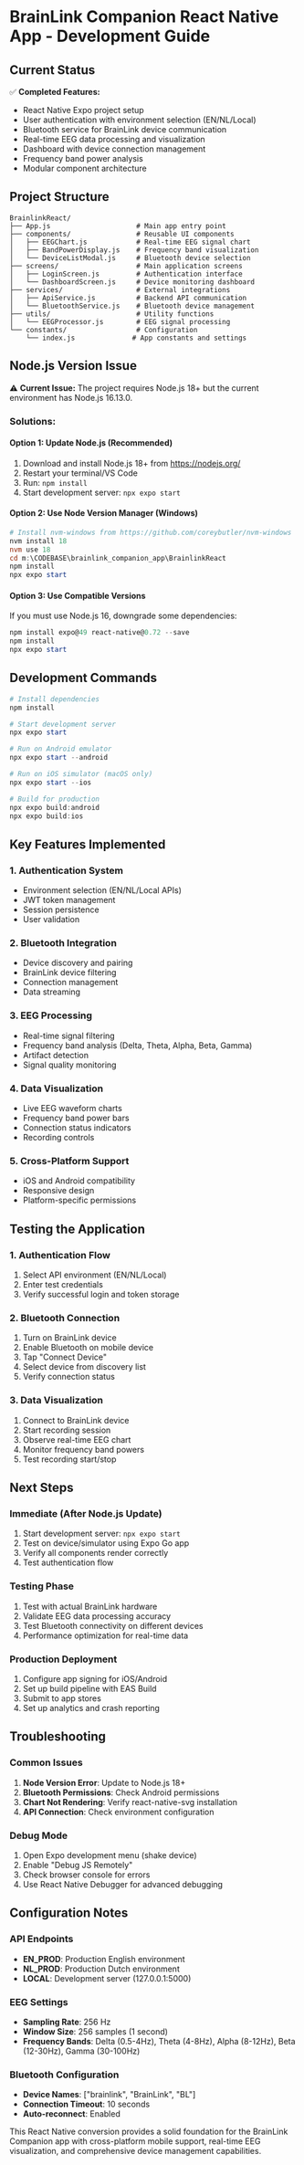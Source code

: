 # BrainLink Companion React Native App - Development Guide

## Current Status

✅ **Completed Features:**
- React Native Expo project setup
- User authentication with environment selection (EN/NL/Local)
- Bluetooth service for BrainLink device communication
- Real-time EEG data processing and visualization
- Dashboard with device connection management
- Frequency band power analysis
- Modular component architecture

## Project Structure

```
BrainlinkReact/
├── App.js                     # Main app entry point
├── components/                # Reusable UI components
│   ├── EEGChart.js            # Real-time EEG signal chart
│   ├── BandPowerDisplay.js    # Frequency band visualization
│   └── DeviceListModal.js     # Bluetooth device selection
├── screens/                   # Main application screens
│   ├── LoginScreen.js         # Authentication interface
│   └── DashboardScreen.js     # Device monitoring dashboard
├── services/                  # External integrations
│   ├── ApiService.js          # Backend API communication
│   └── BluetoothService.js    # Bluetooth device management
├── utils/                     # Utility functions
│   └── EEGProcessor.js        # EEG signal processing
└── constants/                 # Configuration
    └── index.js              # App constants and settings
```

## Node.js Version Issue

⚠️ **Current Issue:** The project requires Node.js 18+ but the current environment has Node.js 16.13.0.

### Solutions:

#### Option 1: Update Node.js (Recommended)
1. Download and install Node.js 18+ from https://nodejs.org/
2. Restart your terminal/VS Code
3. Run: `npm install`
4. Start development server: `npx expo start`

#### Option 2: Use Node Version Manager (Windows)
```powershell
# Install nvm-windows from https://github.com/coreybutler/nvm-windows
nvm install 18
nvm use 18
cd m:\CODEBASE\brainlink_companion_app\BrainlinkReact
npm install
npx expo start
```

#### Option 3: Use Compatible Versions
If you must use Node.js 16, downgrade some dependencies:
```powershell
npm install expo@49 react-native@0.72 --save
npm install
npx expo start
```

## Development Commands

```powershell
# Install dependencies
npm install

# Start development server
npx expo start

# Run on Android emulator
npx expo start --android

# Run on iOS simulator (macOS only)
npx expo start --ios

# Build for production
npx expo build:android
npx expo build:ios
```

## Key Features Implemented

### 1. Authentication System
- Environment selection (EN/NL/Local APIs)
- JWT token management
- Session persistence
- User validation

### 2. Bluetooth Integration
- Device discovery and pairing
- BrainLink device filtering
- Connection management
- Data streaming

### 3. EEG Processing
- Real-time signal filtering
- Frequency band analysis (Delta, Theta, Alpha, Beta, Gamma)
- Artifact detection
- Signal quality monitoring

### 4. Data Visualization
- Live EEG waveform charts
- Frequency band power bars
- Connection status indicators
- Recording controls

### 5. Cross-Platform Support
- iOS and Android compatibility
- Responsive design
- Platform-specific permissions

## Testing the Application

### 1. Authentication Flow
1. Select API environment (EN/NL/Local)
2. Enter test credentials
3. Verify successful login and token storage

### 2. Bluetooth Connection
1. Turn on BrainLink device
2. Enable Bluetooth on mobile device
3. Tap "Connect Device"
4. Select device from discovery list
5. Verify connection status

### 3. Data Visualization
1. Connect to BrainLink device
2. Start recording session
3. Observe real-time EEG chart
4. Monitor frequency band powers
5. Test recording start/stop

## Next Steps

### Immediate (After Node.js Update)
1. Start development server: `npx expo start`
2. Test on device/simulator using Expo Go app
3. Verify all components render correctly
4. Test authentication flow

### Testing Phase
1. Test with actual BrainLink hardware
2. Validate EEG data processing accuracy
3. Test Bluetooth connectivity on different devices
4. Performance optimization for real-time data

### Production Deployment
1. Configure app signing for iOS/Android
2. Set up build pipeline with EAS Build
3. Submit to app stores
4. Set up analytics and crash reporting

## Troubleshooting

### Common Issues
1. **Node Version Error**: Update to Node.js 18+
2. **Bluetooth Permissions**: Check Android permissions
3. **Chart Not Rendering**: Verify react-native-svg installation
4. **API Connection**: Check environment configuration

### Debug Mode
1. Open Expo development menu (shake device)
2. Enable "Debug JS Remotely"
3. Check browser console for errors
4. Use React Native Debugger for advanced debugging

## Configuration Notes

### API Endpoints
- **EN_PROD**: Production English environment
- **NL_PROD**: Production Dutch environment  
- **LOCAL**: Development server (127.0.0.1:5000)

### EEG Settings
- **Sampling Rate**: 256 Hz
- **Window Size**: 256 samples (1 second)
- **Frequency Bands**: Delta (0.5-4Hz), Theta (4-8Hz), Alpha (8-12Hz), Beta (12-30Hz), Gamma (30-100Hz)

### Bluetooth Configuration
- **Device Names**: ["brainlink", "BrainLink", "BL"]
- **Connection Timeout**: 10 seconds
- **Auto-reconnect**: Enabled

This React Native conversion provides a solid foundation for the BrainLink Companion app with cross-platform mobile support, real-time EEG visualization, and comprehensive device management capabilities.
